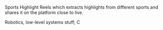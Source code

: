 Sports Highlight Reels which extracts highlights from different sports and shares it on the platform close to live.

Robotics, low-level systems stuff; C
